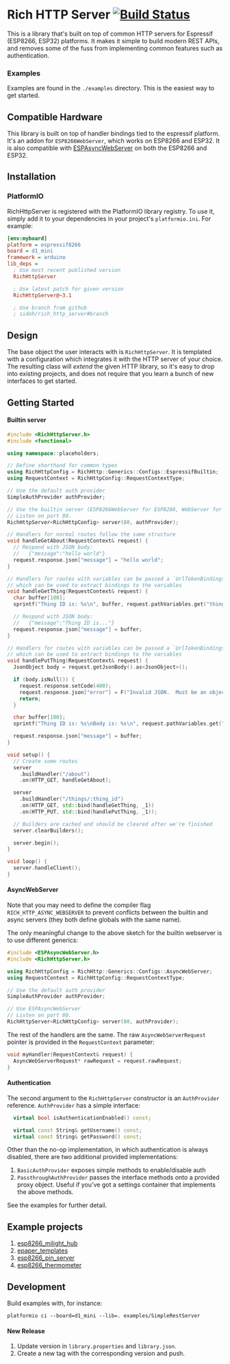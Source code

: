 # Rich HTTP Server [![Build Status](https://travis-ci.org/sidoh/rich_http_server.svg?branch=master)](https://travis-ci.org/sidoh/rich_http_server)

This is a library that's built on top of common HTTP servers for Espressif (ESP8266, ESP32) platforms.  It makes it simple to build modern REST APIs, and removes some of the fuss from implementing common features such as authentication.

### Examples

Examples are found in the `./examples` directory.  This is the easiest way to get started.

## Compatible Hardware

This library is built on top of handler bindings tied to the espressif platform.  It's an addon for `ESP8266WebServer`, which works on ESP8266 and ESP32.  It is also compatible with [ESPAsyncWebServer](https://github.com/me-no-dev/ESPAsyncWebServer) on both the ESP8266 and ESP32.

## Installation

### PlatformIO

RichHttpServer is registered with the PlatformIO library registry.  To use it, simply add it to your dependencies in your project's `platformio.ini`.  For example:

```ini
[env:myboard]
platform = espressif8266
board = d1_mini
framework = arduino
lib_deps =
  ; Use most recent published version
  RichHttpServer

  ; Use latest patch for given version
  RichHttpServer@~3.1

  ; Use branch from github
  ; sidoh/rich_http_server#branch
```

## Design

The base object the user interacts with is `RichHttpServer`.  It is templated with a configuration which integrates it with the HTTP server of your choice.  The resulting class will _extend_ the given HTTP library, so it's easy to drop into existing projects, and does not require that you learn a bunch of new interfaces to get started.

## Getting Started

#### Builtin server

```c++
#include <RichHttpServer.h>
#include <functional>

using namespace::placeholders;

// Define shorthand for common types
using RichHttpConfig = RichHttp::Generics::Configs::EspressifBuiltin;
using RequestContext = RichHttpConfig::RequestContextType;

// Use the default auth provider
SimpleAuthProvider authProvider;

// Use the builtin server (ESP8266WebServer for ESP8266, WebServer for ESP32).
// Listen on port 80.
RichHttpServer<RichHttpConfig> server(80, authProvider);

// Handlers for normal routes follow the same structure
void handleGetAbout(RequestContext& request) {
  // Respond with JSON body:
  //   {"message":"hello world"}
  request.response.json["message"] = "hello world";
}

// Handlers for routes with variables can be passed a `UrlTokenBindings` object
// which can be used to extract bindings to the variables
void handleGetThing(RequestContext& request) {
  char buffer[100];
  sprintf("Thing ID is: %s\n", buffer, request.pathVariables.get("thing_id"));

  // Respond with JSON body:
  //   {"message":"Thing ID is..."}
  request.response.json["message"] = buffer;
}

// Handlers for routes with variables can be passed a `UrlTokenBindings` object
// which can be used to extract bindings to the variables
void handlePutThing(RequestContext& request) {
  JsonObject body = request.getJsonBody().as<JsonObject>();

  if (body.isNull()) {
    request.response.setCode(400);
    request.response.json["error"] = F("Invalid JSON.  Must be an object.");
    return;
  }

  char buffer[100];
  sprintf("Thing ID is: %s\nBody is: %s\n", request.pathVariables.get("thing_id"), request.getBody());

  request.response.json["message"] = buffer;
}

void setup() {
  // Create some routes
  server
    .buildHandler("/about")
    .on(HTTP_GET, handleGetAbout);

  server
    .buildHandler("/things/:thing_id")
    .on(HTTP_GET, std::bind(handleGetThing, _1))
    .on(HTTP_PUT, std::bind(handlePutThing, _1));

  // Builders are cached and should be cleared after we're finished
  server.clearBuilders();

  server.begin();
}

void loop() {
  server.handleClient();
}
```

#### AsyncWebServer

Note that you may need to define the compiler flag `RICH_HTTP_ASYNC_WEBSERVER` to prevent conflicts between the builtin and async servers (they both define globals with the same name).

The only meaningful change to the above sketch for the builtin webserver is to use different generics:

```c++
#include <ESPAsyncWebServer.h>
#include <RichHttpServer.h>

using RichHttpConfig = RichHttp::Generics::Configs::AsyncWebServer;
using RequestContext = RichHttpConfig::RequestContextType;

// Use the default auth provider
SimpleAuthProvider authProvider;

// Use ESPAsyncWebServer
// Listen on port 80.
RichHttpServer<RichHttpConfig> server(80, authProvider);
```

The rest of the handlers are the same.  The raw `AsyncWebServerRequest` pointer is provided in the `RequestContext` parameter:

```c++
void myHandler(RequestContext& request) {
  AsyncWebServerRequest* rawRequest = request.rawRequest;
}
```

#### Authentication

The second argument to the `RichHttpServer` constructor is an `AuthProvider` reference.  `AuthProvider` has a simple interface:

```c++
  virtual bool isAuthenticationEnabled() const;

  virtual const String& getUsername() const;
  virtual const String& getPassword() const;
```

Other than the no-op implementation, in which authentication is always disabled, there are two additional provided implementations:

1. `BasicAuthProvider` exposes simple methods to enable/disable auth
2. `PassthroughAuthProvider` passes the interface methods onto a provided proxy object.  Useful if you've got a settings container that implements the above methods.

See the examples for further detail.

## Example projects

1. [esp8266_milight_hub](https://github.com/sidoh/esp8266_milight_hub)
2. [epaper_templates](https://github.com/sidoh/epaper_templates)
3. [esp8266_pin_server](https://github.com/sidoh/esp8266_pin_server)
4. [esp8266_thermometer](https://github.com/sidoh/esp8266_thermometer)

## Development

Build examples with, for instance:

```
platformio ci --board=d1_mini --lib=. examples/SimpleRestServer
```

#### New Release

1. Update version in `library.properties` and `library.json`.
2. Create a new tag with the corresponding version and push.